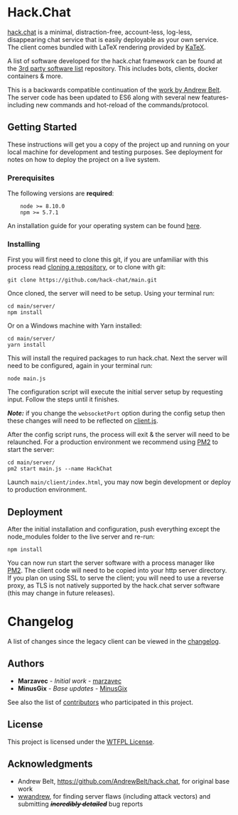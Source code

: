 # Hack.Chat

[hack.chat](https://hack.chat/) is a minimal, distraction-free, account-less, log-less, disappearing chat service that is easily deployable as your own service. The client comes bundled with LaTeX rendering provided by [KaTeX](https://github.com/Khan/KaTeX).

A list of software developed for the hack.chat framework can be found at the [3rd party software list](https://github.com/hack-chat/3rd-party-software-list) repository. This includes bots, clients, docker containers & more.

This is a backwards compatible continuation of the [work by Andrew Belt](https://github.com/AndrewBelt/hack.chat). The server code has been updated to ES6 along with several new features- including new commands and hot-reload of the commands/protocol.

## Getting Started

These instructions will get you a copy of the project up and running on your local machine for development and testing purposes. See deployment for notes on how to deploy the project on a live system.

### Prerequisites

The following versions are __required__:

```
    node >= 8.10.0
    npm >= 5.7.1
```

An installation guide for your operating system can be found [here](https://nodejs.org/en/download/package-manager/).

### Installing

First you will first need to clone this git, if you are unfamiliar with this process read [cloning a repository](https://help.github.com/articles/cloning-a-repository/), or to clone with git:

```
git clone https://github.com/hack-chat/main.git
```

Once cloned, the server will need to be setup. Using your terminal run:

```
cd main/server/
npm install
```

Or on a Windows machine with Yarn installed:

```
cd main/server/
yarn install
```

This will install the required packages to run hack.chat. Next the server will need to be configured, again in your terminal run:

```
node main.js
```

The configuration script will execute the initial server setup by requesting input. Follow the steps until it finishes.

___Note:___ if you change the `websocketPort` option during the config setup then these changes will need to be reflected on [client.js](https://github.com/hack-chat/main/blob/master/client/client.js#L59).

After the config script runs, the process will exit & the server will need to be relaunched. For a production environment we recommend using [PM2](https://github.com/Unitech/pm2) to start the server:

```
cd main/server/
pm2 start main.js --name HackChat
```

Launch `main/client/index.html`, you may now begin development or deploy to production environment.

## Deployment

After the initial installation and configuration, push everything except the node_modules folder to the live server and re-run:

```
npm install
```

You can now run start the server software with a process manager like [PM2](https://github.com/Unitech/pm2). The client code will need to be copied into your http server directory. If you plan on using SSL to serve the client; you will need to use a reverse proxy, as TLS is not natively supported by the hack.chat server software (this may change in future releases).

# Changelog

A list of changes since the legacy client can be viewed in the [changelog](CHANGELOG.md).

## Authors

* **Marzavec** - *Initial work* - [marzavec](https://github.com/marzavec)
* **MinusGix** - *Base updates* - [MinusGix](https://github.com/MinusGix)

See also the list of [contributors](https://github.com/hack-chat/main/graphs/contributors) who participated in this project.

## License

This project is licensed under the [WTFPL License](LICENSE).

## Acknowledgments

* Andrew Belt, https://github.com/AndrewBelt/hack.chat, for original base work
* [wwandrew](https://github.com/wwandrew/), for finding server flaws (including attack vectors) and submitting ~~___incredibly detailed___~~ bug reports
